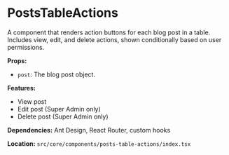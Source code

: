 # PostsTableActions

A component that renders action buttons for each blog post in a table. Includes view, edit, and delete actions, shown conditionally based on user permissions.

**Props:**

- `post`: The blog post object.

**Features:**

- View post
- Edit post (Super Admin only)
- Delete post (Super Admin only)

**Dependencies:** Ant Design, React Router, custom hooks

**Location:** `src/core/components/posts-table-actions/index.tsx`

